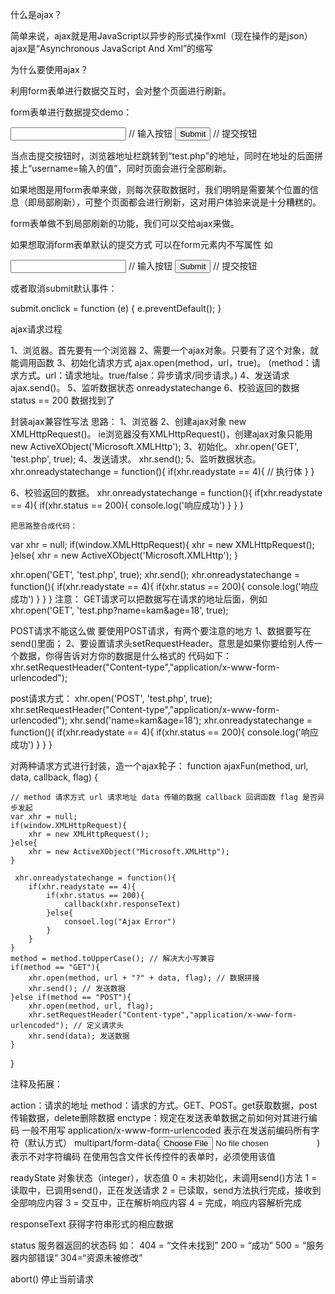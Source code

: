 
什么是ajax？

简单来说，ajax就是用JavaScript以异步的形式操作xml（现在操作的是json）
ajax是“Asynchronous JavaScript And Xml”的缩写



为什么要使用ajax？

利用form表单进行数据交互时，会对整个页面进行刷新。

form表单进行数据提交demo：
<form action="./test.php" method="GET">
    <input type="text" name="username"> // 输入按钮
    <input type="submit" id="submit"> // 提交按钮
</form>

当点击提交按钮时，浏览器地址栏跳转到“test.php”的地址，同时在地址的后面拼接上“username=输入的值”，同时页面会进行全部刷新。

如果地图是用form表单来做，则每次获取数据时，我们明明是需要某个位置的信息（即局部刷新），可整个页面都会进行刷新，这对用户体验来说是十分糟糕的。

form表单做不到局部刷新的功能，我们可以交给ajax来做。



如果想取消form表单默认的提交方式 可以在form元素内不写属性 如
<form>
    <input type="text" name="username"> // 输入按钮
    <input type="submit"> // 提交按钮
</form>

或者取消submit默认事件：

submit.onclick = function (e) {
    e.preventDefault();
}

 
 ajax请求过程

 1、浏览器。首先要有一个浏览器
 2、需要一个ajax对象。只要有了这个对象，就能调用函数
 3、初始化请求方式 ajax.open(method，url，true)。
 (method：请求方式。url：请求地址。true/false：异步请求/同步请求。)
 4、发送请求 ajax.send()。 
 5、监听数据状态 onreadystatechange 
 6、校验返回的数据 status == 200 数据找到了

封装ajax兼容性写法
    思路：
 1、浏览器
 2、创建ajax对象
    new XMLHttpRequest()。
    ie浏览器没有XMLHttpRequest()，创建ajax对象只能用new ActiveXObject('Microsoft.XMLHttp');
 3、初始化。
    xhr.open('GET', 'test.php', true);
 4、发送请求。 
    xhr.send();
 5、监听数据状态。
    xhr.onreadystatechange = function(){
        if(xhr.readystate == 4){
            // 执行体
        }
    }

 6、校验返回的数据。
    xhr.onreadystatechange = function(){
        if(xhr.readystate == 4){
            if(xhr.status == 200){
                console.log('响应成功')
            }
        }
    }

    把思路整合成代码：
 var xhr = null;
 if(window.XMLHttpRequest){
     xhr = new XMLHttpRequest();
 }else{
     xhr = new ActiveXObject('Microsoft.XMLHttp');
 }

 xhr.open('GET', 'test.php', true);
 xhr.send();
 xhr.onreadystatechange = function(){
     if(xhr.readystate == 4){
         if(xhr.status == 200){
             console.log('响应成功')
         }
     }
 }
注意：
GET请求可以把数据写在请求的地址后面，例如
 xhr.open('GET', 'test.php?name=kam&age=18', true);

POST请求不能这么做
要使用POST请求，有两个要注意的地方
1、数据要写在send()里面；
2、要设置请求头setRequestHeader。意思是如果你要给别人传一个数据，你得告诉对方你的数据是什么格式的
代码如下：
xhr.setRequestHeader("Content-type","application/x-www-form-urlencoded");

post请求方式：
 xhr.open('POST', 'test.php', true);
 xhr.setRequestHeader("Content-type","application/x-www-form-urlencoded");
 xhr.send('name=kam&age=18');
 xhr.onreadystatechange = function(){
     if(xhr.readystate == 4){
         if(xhr.status == 200){
             console.log('响应成功')
         }
     }
 }

对两种请求方式进行封装，造一个ajax轮子：
function ajaxFun(method, url, data, callback, flag) {

    // method 请求方式 url 请求地址 data 传输的数据 callback 回调函数 flag 是否异步发起
    var xhr = null;
    if(window.XMLHttpRequest){
        xhr = new XMLHttpRequest(); 
    }else{
        xhr = new ActiveXObject("Microsoft.XMLHttp");
    }

     xhr.onreadystatechange = function(){
        if(xhr.readystate == 4){
            if(xhr.status == 200){
                callback(xhr.responseText)
            }else{
                consoel.log("Ajax Error")
            }
        }
    }
    method = method.toUpperCase(); // 解决大小写兼容
    if(method == "GET"){
        xhr.open(method, url + "?" + data, flag); // 数据拼接
        xhr.send(); // 发送数据
    }else if(method == "POST"){
        xhr.open(method, url, flag); 
        xhr.setRequestHeader("Content-type","application/x-www-form-urlencoded"); // 定义请求头
        xhr.send(data); 发送数据
    }
}


注释及拓展：

action：请求的地址
method：请求的方式。GET、POST。get获取数据，post传输数据，delete删除数据
enctype：规定在发送表单数据之前如何对其进行编码 一般不用写
    application/x-www-form-urlencoded 表示在发送前编码所有字符（默认方式）
    multipart/form-data(<input type="file">) 表示不对字符编码 在使用包含文件长传控件的表单时，必须使用该值


 readyState
对象状态（integer），状态值
0 = 未初始化，未调用send()方法
1 = 读取中，已调用send()，正在发送请求
2 = 已读取，send方法执行完成，接收到全部响应内容
3 = 交互中，正在解析响应内容
4 = 完成，响应内容解析完成


responseText
获得字符串形式的相应数据

status
服务器返回的状态码
如：
404 = “文件未找到”
200 = “成功” 
500 = “服务器内部错误” 
304=“资源未被修改”

abort()
停止当前请求
